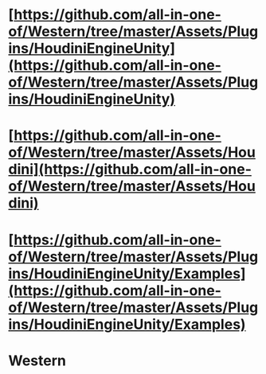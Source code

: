 # [https://github.com/all-in-one-of/Western/tree/master/Assets/Plugins/HoudiniEngineUnity](https://github.com/all-in-one-of/Western/tree/master/Assets/Plugins/HoudiniEngineUnity)

# [https://github.com/all-in-one-of/Western/tree/master/Assets/Houdini](https://github.com/all-in-one-of/Western/tree/master/Assets/Houdini)

# [https://github.com/all-in-one-of/Western/tree/master/Assets/Plugins/HoudiniEngineUnity/Examples](https://github.com/all-in-one-of/Western/tree/master/Assets/Plugins/HoudiniEngineUnity/Examples)

# Western
